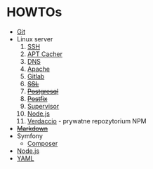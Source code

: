 # HOWTOs

* [Git](txt/git.md)
* Linux server
  1. [SSH](txt/Linux-server/ssh.md)
  2. [APT Cacher](txt/Linux-server/apt-cacher.md)
  1. [DNS](txt/Linux-server/dns.md)
  2. [Apache](txt/Linux-server/apache.md)
  3. [Gitlab](txt/Linux-server/Gitlab.md)
  3. ~~[SSL](txt/Linux-server/ssl.md)~~
  3. ~~[Postgresql](txt/Linux-server/postgresql.md)~~
  4. ~~[Postfix](txt/Linux-server/postfix.md)~~
  5. [Supervisor](txt/Linux-server/supervisor.md)
  6. [Node.js](txt/Linux-server/node-js.md)
    1. [Verdaccio](txt/Linux-server/verdaccio.md) - prywatne repozytorium NPM
* ~~[Markdown](txt/markdown.md)~~
* Symfony
  * [Composer](./Symfony/Composer.md)
* [Node.js](txt/Node.js)
* [YAML](txt/yaml.md)
